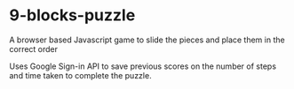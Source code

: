 # 9-blocks-puzzle

A browser based Javascript game to slide the pieces and place them in the correct order

Uses Google Sign-in API to save previous scores on the number of steps and time taken to complete the puzzle.
